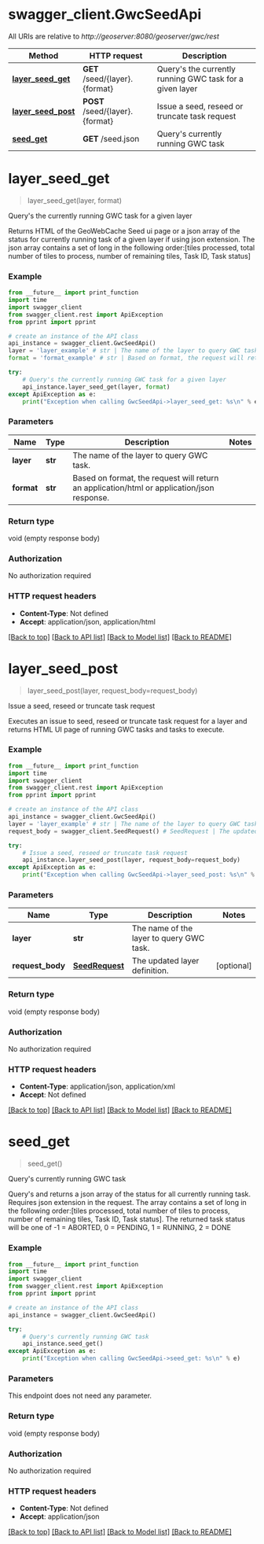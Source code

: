# swagger_client.GwcSeedApi

All URIs are relative to *http://geoserver:8080/geoserver/gwc/rest*

Method | HTTP request | Description
------------- | ------------- | -------------
[**layer_seed_get**](GwcSeedApi.md#layer_seed_get) | **GET** /seed/{layer}.{format} | Query&#39;s the currently running GWC task for a given layer
[**layer_seed_post**](GwcSeedApi.md#layer_seed_post) | **POST** /seed/{layer}.{format} | Issue a seed, reseed or truncate task request
[**seed_get**](GwcSeedApi.md#seed_get) | **GET** /seed.json | Query&#39;s currently running GWC task


# **layer_seed_get**
> layer_seed_get(layer, format)

Query's the currently running GWC task for a given layer

Returns HTML of the GeoWebCache Seed ui page or a json array of the status for currently running task of a given layer if using json extension. The json array contains a set of long in the following order:[tiles processed, total number of tiles to process, number of remaining tiles, Task ID, Task status]

### Example
```python
from __future__ import print_function
import time
import swagger_client
from swagger_client.rest import ApiException
from pprint import pprint

# create an instance of the API class
api_instance = swagger_client.GwcSeedApi()
layer = 'layer_example' # str | The name of the layer to query GWC task.
format = 'format_example' # str | Based on format, the request will return an application/html or application/json response.

try:
    # Query's the currently running GWC task for a given layer
    api_instance.layer_seed_get(layer, format)
except ApiException as e:
    print("Exception when calling GwcSeedApi->layer_seed_get: %s\n" % e)
```

### Parameters

Name | Type | Description  | Notes
------------- | ------------- | ------------- | -------------
 **layer** | **str**| The name of the layer to query GWC task. | 
 **format** | **str**| Based on format, the request will return an application/html or application/json response. | 

### Return type

void (empty response body)

### Authorization

No authorization required

### HTTP request headers

 - **Content-Type**: Not defined
 - **Accept**: application/json, application/html

[[Back to top]](#) [[Back to API list]](../README.md#documentation-for-api-endpoints) [[Back to Model list]](../README.md#documentation-for-models) [[Back to README]](../README.md)

# **layer_seed_post**
> layer_seed_post(layer, request_body=request_body)

Issue a seed, reseed or truncate task request

Executes an issue to seed, reseed or truncate task request for a layer and returns HTML UI page of running GWC tasks and tasks to execute.

### Example
```python
from __future__ import print_function
import time
import swagger_client
from swagger_client.rest import ApiException
from pprint import pprint

# create an instance of the API class
api_instance = swagger_client.GwcSeedApi()
layer = 'layer_example' # str | The name of the layer to query GWC task.
request_body = swagger_client.SeedRequest() # SeedRequest | The updated layer definition. (optional)

try:
    # Issue a seed, reseed or truncate task request
    api_instance.layer_seed_post(layer, request_body=request_body)
except ApiException as e:
    print("Exception when calling GwcSeedApi->layer_seed_post: %s\n" % e)
```

### Parameters

Name | Type | Description  | Notes
------------- | ------------- | ------------- | -------------
 **layer** | **str**| The name of the layer to query GWC task. | 
 **request_body** | [**SeedRequest**](SeedRequest.md)| The updated layer definition. | [optional] 

### Return type

void (empty response body)

### Authorization

No authorization required

### HTTP request headers

 - **Content-Type**: application/json, application/xml
 - **Accept**: Not defined

[[Back to top]](#) [[Back to API list]](../README.md#documentation-for-api-endpoints) [[Back to Model list]](../README.md#documentation-for-models) [[Back to README]](../README.md)

# **seed_get**
> seed_get()

Query's currently running GWC task

Query's and returns a json array of the status for all currently running task. Requires json extension in the request. The array contains a set of long in the following order:[tiles processed, total number of tiles to process, number of remaining tiles, Task ID, Task status]. The returned task status will be one of -1 = ABORTED, 0 = PENDING, 1 = RUNNING, 2 = DONE

### Example
```python
from __future__ import print_function
import time
import swagger_client
from swagger_client.rest import ApiException
from pprint import pprint

# create an instance of the API class
api_instance = swagger_client.GwcSeedApi()

try:
    # Query's currently running GWC task
    api_instance.seed_get()
except ApiException as e:
    print("Exception when calling GwcSeedApi->seed_get: %s\n" % e)
```

### Parameters
This endpoint does not need any parameter.

### Return type

void (empty response body)

### Authorization

No authorization required

### HTTP request headers

 - **Content-Type**: Not defined
 - **Accept**: application/json

[[Back to top]](#) [[Back to API list]](../README.md#documentation-for-api-endpoints) [[Back to Model list]](../README.md#documentation-for-models) [[Back to README]](../README.md)

